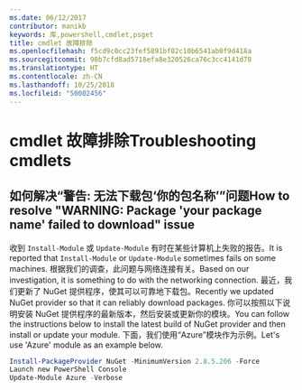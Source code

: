 ```yaml
---
ms.date: 06/12/2017
contributor: manikb
keywords: 库,powershell,cmdlet,psget
title: cmdlet 故障排除
ms.openlocfilehash: f5cd9c0cc23fef5891bf02c10b6541ab0f9d418a
ms.sourcegitcommit: 98b7cfd8ad5718efa8e320526ca76c3cc4141d78
ms.translationtype: HT
ms.contentlocale: zh-CN
ms.lasthandoff: 10/25/2018
ms.locfileid: "50002456"
---
```

# <a name="troubleshooting-cmdlets"></a><span data-ttu-id="dd177-103">cmdlet 故障排除</span><span class="sxs-lookup"><span data-stu-id="dd177-103">Troubleshooting cmdlets</span></span>

## <a name="how-to-resolve-warning-package-your-package-name-failed-to-download-issue"></a><span data-ttu-id="dd177-104">如何解决“警告: 无法下载包‘你的包名称’”问题</span><span class="sxs-lookup"><span data-stu-id="dd177-104">How to resolve "WARNING: Package 'your package name' failed to download" issue</span></span>

<span data-ttu-id="dd177-105">收到 `Install-Module` 或 `Update-Module` 有时在某些计算机上失败的报告。</span><span class="sxs-lookup"><span data-stu-id="dd177-105">It is reported that `Install-Module` or `Update-Module` sometimes fails on some machines.</span></span>
<span data-ttu-id="dd177-106">根据我们的调查，此问题与网络连接有关。</span><span class="sxs-lookup"><span data-stu-id="dd177-106">Based on our investigation, it is something to do with the networking connection.</span></span>
<span data-ttu-id="dd177-107">最近，我们更新了 NuGet 提供程序，使其可以可靠地下载包。</span><span class="sxs-lookup"><span data-stu-id="dd177-107">Recently we updated NuGet provider so that it can reliably download packages.</span></span>
<span data-ttu-id="dd177-108">你可以按照以下说明安装 NuGet 提供程序的最新版本，然后安装或更新你的模块。</span><span class="sxs-lookup"><span data-stu-id="dd177-108">You can follow the instructions below to install the latest build of NuGet provider and then install or update your module.</span></span>
<span data-ttu-id="dd177-109">下面，我们使用“Azure”模块作为示例。</span><span class="sxs-lookup"><span data-stu-id="dd177-109">Let's use 'Azure' module as an example below.</span></span>

```powershell
Install-PackageProvider NuGet -MinimumVersion 2.8.5.206 -Force
Launch new PowerShell Console
Update-Module Azure -Verbose
```
